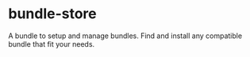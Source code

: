 bundle-store
============

A bundle to setup and manage bundles. Find and install any compatible bundle that fit your needs.
